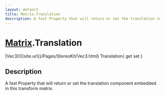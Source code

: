```yaml
---
layout: default
title: Matrix.Translation
description: A fast Property that will return or set the translation component embedded in this transform matrix.
---
```

# [Matrix]({{site.url}}/Pages/StereoKit/Matrix.html).Translation

<div class='signature' markdown='1'>
[Vec3]({{site.url}}/Pages/StereoKit/Vec3.html) Translation{ get set }
</div>

## Description
A fast Property that will return or set the translation
component embedded in this transform matrix.

